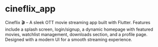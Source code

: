 # cineflix_app
Cineflix 🎬 – A sleek OTT movie streaming app built with Flutter.  Features include a splash screen, login/signup, a dynamic homepage with featured movies, watchlist management, downloads section, and a profile page. Designed with a modern UI for a smooth streaming experience.
